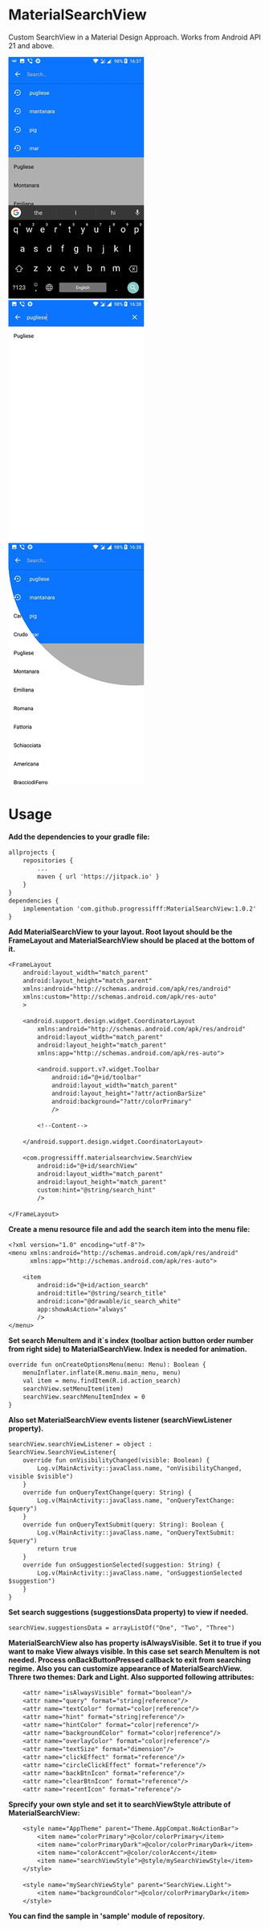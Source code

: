 # MaterialSearchView

Custom SearchView in a Material Design Approach. Works from Android API 21 and above.

![Alt text](https://github.com/progressifff/MaterialSearchView/blob/master/screenshots/2.jpg "Optional title")
![Alt text](https://github.com/progressifff/MaterialSearchView/blob/master/screenshots/3.jpg "Optional title")
![Alt text](https://github.com/progressifff/MaterialSearchView/blob/master/screenshots/4.jpg "Optional title")


# Usage
**Add the dependencies to your gradle file:**
```
allprojects {
    repositories {
        ...
        maven { url 'https://jitpack.io' }
    }
}
dependencies {
    implementation 'com.github.progressifff:MaterialSearchView:1.0.2'
}
```
**Add MaterialSearchView to your layout. Root layout should be the FrameLayout and MaterialSearchView should be placed at the bottom of it.**
```
<FrameLayout
    android:layout_width="match_parent"
    android:layout_height="match_parent"
    xmlns:android="http://schemas.android.com/apk/res/android"
    xmlns:custom="http://schemas.android.com/apk/res-auto"
    >

    <android.support.design.widget.CoordinatorLayout
        xmlns:android="http://schemas.android.com/apk/res/android"
        android:layout_width="match_parent"
        android:layout_height="match_parent"
        xmlns:app="http://schemas.android.com/apk/res-auto">

        <android.support.v7.widget.Toolbar
            android:id="@+id/toolbar"
            android:layout_width="match_parent"
            android:layout_height="?attr/actionBarSize"
            android:background="?attr/colorPrimary"
            />

        <!--Content-->

    </android.support.design.widget.CoordinatorLayout>

    <com.progressifff.materialsearchview.SearchView
        android:id="@+id/searchView"
        android:layout_width="match_parent"
        android:layout_height="match_parent"
        custom:hint="@string/search_hint"
        />

</FrameLayout>
```
**Create a menu resource file and add the search item into the menu file:**
```
<?xml version="1.0" encoding="utf-8"?>
<menu xmlns:android="http://schemas.android.com/apk/res/android"
      xmlns:app="http://schemas.android.com/apk/res-auto">

    <item
        android:id="@+id/action_search"
        android:title="@string/search_title"
        android:icon="@drawable/ic_search_white"
        app:showAsAction="always"
        />
</menu>
```
**Set search MenuItem and it`s index (toolbar action button order number from right side) to MaterialSearchView. Index is needed for animation.**
```
override fun onCreateOptionsMenu(menu: Menu): Boolean {
    menuInflater.inflate(R.menu.main_menu, menu)
    val item = menu.findItem(R.id.action_search)
    searchView.setMenuItem(item)
    searchView.searchMenuItemIndex = 0
}
```
**Also set MaterialSearchView events listener (searchViewListener property).**
```
searchView.searchViewListener = object : SearchView.SearchViewListener{
    override fun onVisibilityChanged(visible: Boolean) {
        Log.v(MainActivity::javaClass.name, "onVisibilityChanged, visible $visible")
    }
    override fun onQueryTextChange(query: String) {
        Log.v(MainActivity::javaClass.name, "onQueryTextChange: $query")
    }
    override fun onQueryTextSubmit(query: String): Boolean {
        Log.v(MainActivity::javaClass.name, "onQueryTextSubmit: $query")
        return true
    }
    override fun onSuggestionSelected(suggestion: String) {
        Log.v(MainActivity::javaClass.name, "onSuggestionSelected $suggestion")
    }
}
```
**Set search suggestions (suggestionsData property) to view if needed.**
```
searchView.suggestionsData = arrayListOf("One", "Two", "Three")
```
**MaterialSearchView also has property isAlwaysVisible. Set it to true if you want to make View always visible. In this case set search MenuItem is not needed. Process onBackButtonPressed callback to exit from searching regime.**
**Also you can customize appearance of MaterialSearchView. Threre two  themes: Dark and Light. Also supported following attributes:**
```
    <attr name="isAlwaysVisible" format="boolean"/>
    <attr name="query" format="string|reference"/>
    <attr name="textColor" format="color|reference"/>
    <attr name="hint" format="string|reference"/>
    <attr name="hintColor" format="color|reference"/>
    <attr name="backgroundColor" format="color|reference"/>
    <attr name="overlayColor" format="color|reference"/>
    <attr name="textSize" format="dimension"/>
    <attr name="clickEffect" format="reference"/>
    <attr name="circleClickEffect" format="reference"/>
    <attr name="backBtnIcon" format="reference"/>
    <attr name="clearBtnIcon" format="reference"/>
    <attr name="recentIcon" format="reference"/>
```
**Sprecify your own style and set it to searchViewStyle attribute of MaterialSearchView:**
```
    <style name="AppTheme" parent="Theme.AppCompat.NoActionBar">
        <item name="colorPrimary">@color/colorPrimary</item>
        <item name="colorPrimaryDark">@color/colorPrimaryDark</item>
        <item name="colorAccent">@color/colorAccent</item>
        <item name="searchViewStyle">@style/mySearchViewStyle</item>
    </style>

    <style name="mySearchViewStyle" parent="SearchView.Light">
        <item name="backgroundColor">@color/colorPrimaryDark</item>
    </style>
```
**You can find the sample in 'sample' module of repository.** 

